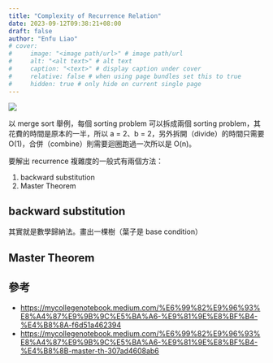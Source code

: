 ```yaml
---
title: "Complexity of Recurrence Relation"
date: 2023-09-12T09:38:21+08:00
draft: false
author: "Enfu Liao"
# cover:
#     image: "<image path/url>" # image path/url
#     alt: "<alt text>" # alt text
#     caption: "<text>" # display caption under cover
#     relative: false # when using page bundles set this to true
#     hidden: true # only hide on current single page
---
```





![](https://slideplayer.com/7351407/24/images/slide_1.jpg)

以 merge sort 舉例，每個 sorting problem 可以拆成兩個 sorting problem，其花費的時間是原本的一半，所以 a = 2、b = 2，另外拆開（divide）的時間只需要 O(1)，合併（combine）則需要迴圈跑過一次所以是 O(n)。

要解出 recurrence 複雜度的一般式有兩個方法：
1. backward substitution
2. Master Theorem

## backward substitution
其實就是數學歸納法。畫出一棵樹（葉子是 base condition）


## Master Theorem


## 參考
* https://mycollegenotebook.medium.com/%E6%99%82%E9%96%93%E8%A4%87%E9%9B%9C%E5%BA%A6-%E9%81%9E%E8%BF%B4-%E4%B8%8A-f6d51a462394
* https://mycollegenotebook.medium.com/%E6%99%82%E9%96%93%E8%A4%87%E9%9B%9C%E5%BA%A6-%E9%81%9E%E8%BF%B4-%E4%B8%8B-master-th-307ad4608ab6